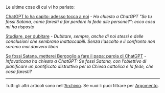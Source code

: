 Le ultime cose di cui vi ho parlato:

[ChatGPT lo ha capito: adesso tocca a noi](articles/2024-09-12-chatgpt-satana.html) - *Ho chiesto a ChatGPT "Se tu fossi Satana, come faresti a far perdere la fede alle persone?": ecco cosa mi ha risposto*

[Studiare, per dubitare](articles/2024-09-23-studiare-per-dubitare.html) - *Dubitare, sempre, anche di noi stessi e delle conclusioni che sembrano inattaccabili. Senza l'ascolto e il confronto non saremo mai davvero liberi*

[Se fossi Satana, metterei Bergoglio a fare il papa: parola di ChatGPT](articles/2024-10-15-chatgpt-bergoglio-papa.html) - *Infovaticana ha chiesto a ChatGPT: Se fossi Satana, con l’obiettivo di pianificare un pontificato distruttivo per la Chiesa cattolica e la fede, che cosa faresti?*

---

Tutti gli altri articoli sono nell'[Archivio](archivio.html). Se vuoi li puoi filtrare per [Argomento](tag.html).